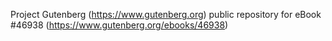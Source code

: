 Project Gutenberg (https://www.gutenberg.org) public repository for eBook #46938 (https://www.gutenberg.org/ebooks/46938)
